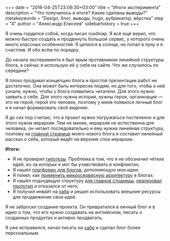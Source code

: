 +++
date = "2016-04-25T23:06:30+03:00"
title = "Итоги эксперимента"
description = "Что получилось в итоге? Какие сделаны выводы?"
metakeywords = "Design, блог, выводы, hugo, рубрикатор, вёрстка"
step = "4"
author = "Александр Елисеев"
sidebarhistory = true
+++

Я очень гордился собой, когда писал roadmap. Я всё ещё верил, что можно быстро создать и продвинуть большой сервис, у которого очень много классных особенностей. Я целился в солнце, но попал в луну и я счастлив. И обо всём по порядку.

До начала эксперимента я был ярым противником линейной структуры блога, а сейчас я использую её у себя на сайте. Что же случилось по середине?

Я плохо продумал концепцию блога и простой презентации работ не достаточно. Она может быть интересна людям, но для того, чтобы о ней узнали, нужно, чтобы у блога появились читатели. Для этого нужно заявить о себе. Для этого нужна история, нужны герои, организация — это не герой, герой это человек, поэтому у меня появился личный блог и я начал формировать своё _видение_.

Я до сих пор считаю, что в проект нужно погружаться постепенно и для этого нужна иерархия. Тем не менее, иерархия не естественна для человека, он читает последовательно и ему нужна линейная структура, поэтому на [главной странице](http://eliseealex.me) моего нового блога я составил линейный рассказ о себе, который ведёт на верхние слои иерархии.

**Итоги:**
- Я не проверил [гипотезы](/lispress/1-hypothesis). Проблема в том, что я не обозначил чётких идей, из-за которых я мог бы учавствовать в конфликтах;
- Я нашёл [платформу для блогов](/lispress/2-blog-engine/), дополняющую мои идеи;
- Я понял, как [применить микросервисную архитектуру](http://localhost:1313/lispress/2-blog-engine/#нужна-ли-блогам-гибкость:c96dc839c2d138b01046aff06e324f62) в блогах;
- Я нашёл подходящую структуру [для главной страницы](http://localhost:1313/lispress/3-main-design/), [реализовал прототип](http://localhost:1313/lispress/2.2-hugo/) и отказался от него;
- Я получил инвайт на [хабр](http://habrahabr.ru) и решил использовать внешние ресурсы для продвижения свои идей.

Я не забросил создание проекта. Он превратился в личный блог и в идею о том, что его нужно создавать на английском, писать о созданных продуктах и активно продвигать.

Я уже исправился, начал писать на <a href="habrahabr.ru">хабр</a> и сделал блог более персональным.
